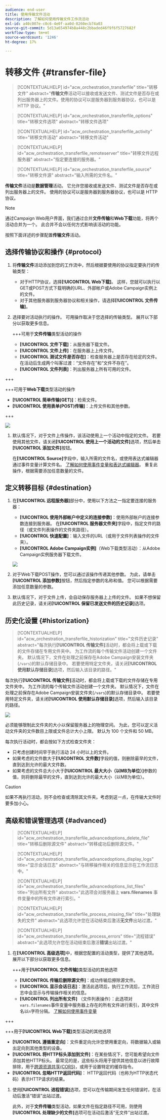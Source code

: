 ```yaml
---
audience: end-user
title: 使用传输文件活动
description: 了解如何使用传输文件工作流活动
exl-id: a40c007e-c0c6-4e0f-aa0d-0260ecb74a03
source-git-commit: 5d13a654974b8a448c2bbaded46f9f6f5727682f
workflow-type: tm+mt
source-wordcount: '1246'
ht-degree: 17%

---
```


# 转移文件 {#transfer-file}

>[!CONTEXTUALHELP]
>id="acw_orchestration_transferfile"
>title="转移文件"
>abstract="**传输文件**&#x200B;活动可以接收或发送文件、测试文件是否存在或列出服务器上的文件。使用的协议可以是服务器到服务器协议，也可以是 HTTP 协议。"

>[!CONTEXTUALHELP]
>id="acw_orchestration_transferfile_options"
>title="转移文件选项"
>abstract="转移文件选项"

>[!CONTEXTUALHELP]
>id="acw_orchestration_transferfile_activity"
>title="转移文件活动"
>abstract="转移文件活动"

>[!CONTEXTUALHELP]
>id="acw_orchestration_transferfile_remoteserver"
>title="转移文件远程服务器"
>abstract="指定要连接的服务器。"

>[!CONTEXTUALHELP]
>id="acw_orchestration_transferfile_source"
>title="转移文件源"
>abstract="输入所需的文件名。"

**传输文件**&#x200B;活动是&#x200B;**数据管理**&#x200B;活动。 它允许您接收或发送文件、测试文件是否存在或列出服务器上的文件。 使用的协议可以是服务器到服务器协议，也可以是 HTTP 协议。

>[!NOTE]
>
>通过Campaign Web用户界面，我们通过合并&#x200B;**文件传输**&#x200B;和&#x200B;**Web下载**&#x200B;功能，将两个活动合并为一个。 此合并不会以任何方式影响该活动的功能。

按照下面详述的步骤配置&#x200B;**传输文件**&#x200B;活动。

## 选择传输协议和操作 {#protocol}

1. 将&#x200B;**传输文件**&#x200B;活动添加到您的工作流中，然后根据要使用的协议指定要执行的传输类型：

   * 对于HTTP协议，选择&#x200B;**[!UICONTROL Web下载]**。 这样，您就可以执行以GET或POST方式下载明确的URL、外部帐户或Adobe Campaign实例上的文件。
   * 对于其他服务器到服务器协议和相关操作，请选择&#x200B;**[!UICONTROL 文件传输]**。

1. 选择要对活动执行的操作。 可用操作取决于您选择的传输类型。 展开以下部分以获取更多信息。

   +++可用于&#x200B;**文件传输**&#x200B;类型活动的操作

   * **[!UICONTROL 文件下载]**：从服务器下载文件。
   * **[!UICONTROL 文件上传]**：在服务器上上传文件。
   * **[!UICONTROL 测试文件是否存在]**：检查服务器上是否存在给定的文件。 在活动后生成两个叫客过渡：“文件存在”和“文件不存在”。
   * **[!UICONTROL 文件列表]**：列出服务器上所有可用的文件。

+++

   +++可用于&#x200B;**Web下载**&#x200B;类型活动的操作

   * **[!UICONTROL 简单传输(GET)]**：检索文件。
   * **[!UICONTROL 使用表单(POST)传输]**：上传文件和其他参数。

+++

   ![](../assets/workflow-transfer-file-action.png)

1. 默认情况下，对于文件上传操作，该活动使用上一个活动中指定的文件。 若要使用其他文件，请关闭&#x200B;**[!UICONTROL 使用上一个活动的文件]**&#x200B;选项，然后单击&#x200B;**[!UICONTROL 添加文件]**&#x200B;按钮。

   在&#x200B;**[!UICONTROL Source]**&#x200B;字段中，输入所需的文件名，或使用表达式编辑器通过事件变量计算文件名。 [了解如何使用事件变量和表达式编辑器](../event-variables.md)。 重复此操作，根据需要添加任意数量的文件。

## 定义转移目标 {#destination}

1. 在&#x200B;**[!UICONTROL 远程服务器]**&#x200B;部分中，使用以下方法之一指定要连接的服务器：

   * **[!UICONTROL 使用外部帐户中定义的连接参数]**：使用外部帐户的连接参数连接到服务器。 在&#x200B;**[!UICONTROL 服务器文件夹]**&#x200B;字段中，指定文件的路径（或文件列表操作的文件夹路径）。
   * **[!UICONTROL 快速配置]**：输入文件的URL（或用于文件列表操作的文件夹）。
   * **[!UICONTROL Adobe Campaign实例]**（Web下载类型活动）：从Adobe Campaign实例服务器下载文件。

   ![](../assets/workflow-transfer-file-server.png)

1. 对于Web下载POST操作，您可以通过该操作传递其他参数。 为此，请单击&#x200B;**[!UICONTROL 添加参数]**&#x200B;按钮，然后指定参数的名称和值。 您可以根据需要添加任意数量的参数。

1. 默认情况下，对于文件上传，会自动保存服务器上上传的文件。 如果不想保留此历史记录，请关闭&#x200B;**[!UICONTROL 保留已发送文件的历史记录]**&#x200B;选项。

## 历史化设置 {#historization}

>[!CONTEXTUALHELP]
>id="acw_orchestration_transferfile_historization"
>title="文件历史记录"
>abstract="每次执行&#x200B;**[!UICONTROL 传输文件]**&#x200B;活动时，都会将上载或下载的文件存储在专用文件夹中。 为工作流的每个传输文件活动创建一个文件夹。 默认情况下，文件在处理之前保存在Adobe Campaign安装文件夹(`/vars`)的默认存储目录中。 若要使用特定文件夹，请关闭&#x200B;**[!UICONTROL 使用默认存储目录]**&#x200B;选项，然后输入该目录的路径。"

每次执行&#x200B;**[!UICONTROL 传输文件]**&#x200B;活动时，都会将上载或下载的文件存储在专用文件夹中。 为工作流的每个传输文件活动创建一个文件夹。 默认情况下，文件在处理之前保存在Adobe Campaign安装文件夹(`/vars`)的默认存储目录中。 若要使用特定文件夹，请关闭&#x200B;**[!UICONTROL 使用默认存储目录]**&#x200B;选项，然后输入该目录的路径。

![](../assets/workflow-transfer-file-historization.png)

必须能够限制此文件夹的大小以保留服务器上的物理空间。 为此，您可以定义活动文件夹的文件数目上限或文件总计大小上限。 默认为 100 个文件和 50 MB。

每次执行活动时，都会按如下方式检查文件夹：

* 只考虑创建时间早于执行活动 24 小时以上的文件。
* 如果考虑的文件数大于&#x200B;**[!UICONTROL 文件数]**&#x200B;字段的值，则删除最早的文件，直到达到允许的最大文件数。
* 如果考虑的文件总大小大于&#x200B;**[!UICONTROL 最大大小（以MB为单位）]**&#x200B;参数的值，则将删除最早的文件，直到达到允许的最大大小（以MB为单位）。

>[!CAUTION]
>
>如果不再执行活动，则不会检查或清除其文件夹。考虑到这一点，在传输大文件时要多加小心。

## 高级和错误管理选项 {#advanced}

>[!CONTEXTUALHELP]
>id="acw_orchestration_transferfile_advancedoptions_delete_file"
>title="转移后删除源文件"
>abstract="转移成功后删除源文件。"

>[!CONTEXTUALHELP]
>id="acw_orchestration_transferfile_advancedoptions_display_logs"
>title="显示会话日志"
>abstract="与转移操作相关的信息显示在工作流日志中。"

>[!CONTEXTUALHELP]
>id="acw_orchestration_transferfile_advancedoptions_list_files"
>title="列出所有文件"
>abstract="此选项会对服务器上 **vars.filenames** 事件变量中的所有文件进行索引。"

>[!CONTEXTUALHELP]
>id="acw_orchestration_transferfile_process_missing_file"
>title="处理缺失的文件"
>abstract="此选项允许您在活动结束后激活&#x200B;**无文件**&#x200B;出站过渡。"

>[!CONTEXTUALHELP]
>id="acw_orchestration_transferfile_process_errors"
>title="流程错误"
>abstract="此选项允许您在活动结束后激活&#x200B;**错误**&#x200B;出站过渡。"

1. 在&#x200B;**[!UICONTROL 高级选项]**&#x200B;中，根据您配置的活动类型，提供了其他选项。 展开以下部分以获取更多信息。

   +++用于&#x200B;**[!UICONTROL 文件传输]**&#x200B;类型活动的其他选项

   * **[!UICONTROL 传输后删除源文件]**：成功传输后擦除源文件。
   * **[!UICONTROL 显示会话日志]**：激活此选项后，执行工作流后，工作流日志中会显示与传输操作相关的信息。
   * **[!UICONTROL 列出所有文件]** （文件列表操作）：此选项对`vars.filenames`事件变量中服务器上存在的所有文件进行索引，其中文件名以`n`字符分隔。 [了解如何使用事件变量](../event-variables.md)

+++

   +++用于&#x200B;**[!UICONTROL Web下载]**&#x200B;类型活动的其他选项

   * **[!UICONTROL 遵循重定向]**：文件重定向允许您使用重定向，将数据输入或输出定向到其他类型的设备。
   * **[!UICONTROL 将HTTP标头添加到文件]**：在某些情况下，您可能希望向文件添加其他HTTP标头。 最常见的是，这些标头将用于提供其他信息以进行故障排除，用于[跨源资源共享(CORS)](https://developer.mozilla.org/docs/Web/HTTP/CORS)，或用于设置特定的缓存指令。
   * **[!UICONTROL 忽略HTTP返回代码]**： HTTP返回代码（也称为HTTP状态代码）表示HTTP请求的结果。

1. 使用&#x200B;**[!UICONTROL 进程错误]**&#x200B;选项，您可以在传输期间发生任何错误时，在活动后激活“错误”出站过渡。

   此外，对于&#x200B;**文件传输**&#x200B;类型活动，如果文件在指定路径不可用，则使用&#x200B;**[!UICONTROL 处理缺少的文件]**&#x200B;选项可在活动后激活“无文件”出站过渡。
